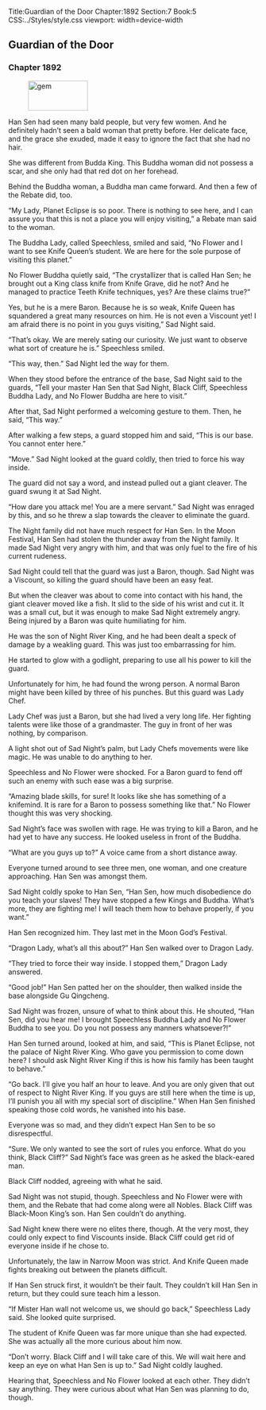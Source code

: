 Title:Guardian of the Door 
Chapter:1892 
Section:7 
Book:5 
CSS:../Styles/style.css 
viewport: width=device-width
  
## Guardian of the Door
### Chapter 1892
  
<figure>
	<img src="../Images/gem.gif" alt="gem" id="gem" width="120" height="60" />
</figure>
  

  
Han Sen had seen many bald people, but very few women. And he definitely hadn’t seen a bald woman that pretty before. Her delicate face, and the grace she exuded, made it easy to ignore the fact that she had no hair.

She was different from Budda King. This Buddha woman did not possess a scar, and she only had that red dot on her forehead.

Behind the Buddha woman, a Buddha man came forward. And then a few of the Rebate did, too.

“My Lady, Planet Eclipse is so poor. There is nothing to see here, and I can assure you that this is not a place you will enjoy visiting,” a Rebate man said to the woman.

The Buddha Lady, called Speechless, smiled and said, “No Flower and I want to see Knife Queen’s student. We are here for the sole purpose of visiting this planet.”

No Flower Buddha quietly said, “The crystallizer that is called Han Sen; he brought out a King class knife from Knife Grave, did he not? And he managed to practice Teeth Knife techniques, yes? Are these claims true?”

Yes, but he is a mere Baron. Because he is so weak, Knife Queen has squandered a great many resources on him. He is not even a Viscount yet! I am afraid there is no point in you guys visiting,” Sad Night said.

“That’s okay. We are merely sating our curiosity. We just want to observe what sort of creature he is.” Speechless smiled.

“This way, then.” Sad Night led the way for them.

When they stood before the entrance of the base, Sad Night said to the guards, “Tell your master Han Sen that Sad Night, Black Cliff, Speechless Buddha Lady, and No Flower Buddha are here to visit.”

After that, Sad Night performed a welcoming gesture to them. Then, he said, “This way.”

After walking a few steps, a guard stopped him and said, “This is our base. You cannot enter here.”

“Move.” Sad Night looked at the guard coldly, then tried to force his way inside.

The guard did not say a word, and instead pulled out a giant cleaver. The guard swung it at Sad Night.

“How dare you attack me! You are a mere servant.” Sad Night was enraged by this, and so he threw a slap towards the cleaver to eliminate the guard.

The Night family did not have much respect for Han Sen. In the Moon Festival, Han Sen had stolen the thunder away from the Night family. It made Sad Night very angry with him, and that was only fuel to the fire of his current rudeness.

Sad Night could tell that the guard was just a Baron, though. Sad Night was a Viscount, so killing the guard should have been an easy feat.

But when the cleaver was about to come into contact with his hand, the giant cleaver moved like a fish. It slid to the side of his wrist and cut it. It was a small cut, but it was enough to make Sad Night extremely angry. Being injured by a Baron was quite humiliating for him.

He was the son of Night River King, and he had been dealt a speck of damage by a weakling guard. This was just too embarrassing for him.

He started to glow with a godlight, preparing to use all his power to kill the guard.

Unfortunately for him, he had found the wrong person. A normal Baron might have been killed by three of his punches. But this guard was Lady Chef.

Lady Chef was just a Baron, but she had lived a very long life. Her fighting talents were like those of a grandmaster. The guy in front of her was nothing, by comparison.

A light shot out of Sad Night’s palm, but Lady Chefs movements were like magic. He was unable to do anything to her.

Speechless and No Flower were shocked. For a Baron guard to fend off such an enemy with such ease was a big surprise.

“Amazing blade skills, for sure! It looks like she has something of a knifemind. It is rare for a Baron to possess something like that.” No Flower thought this was very shocking.

Sad Night’s face was swollen with rage. He was trying to kill a Baron, and he had yet to have any success. He looked useless in front of the Buddha.

“What are you guys up to?” A voice came from a short distance away.

Everyone turned around to see three men, one woman, and one creature approaching. Han Sen was amongst them.

Sad Night coldly spoke to Han Sen, “Han Sen, how much disobedience do you teach your slaves! They have stopped a few Kings and Buddha. What’s more, they are fighting me! I will teach them how to behave properly, if you want.”

Han Sen recognized him. They last met in the Moon God’s Festival.

“Dragon Lady, what’s all this about?” Han Sen walked over to Dragon Lady.

“They tried to force their way inside. I stopped them,” Dragon Lady answered.

“Good job!” Han Sen patted her on the shoulder, then walked inside the base alongside Gu Qingcheng.

Sad Night was frozen, unsure of what to think about this. He shouted, “Han Sen, did you hear me! I brought Speechless Buddha Lady and No Flower Buddha to see you. Do you not possess any manners whatsoever?!”

Han Sen turned around, looked at him, and said, “This is Planet Eclipse, not the palace of Night River King. Who gave you permission to come down here? I should ask Night River King if this is how his family has been taught to behave.”

“Go back. I’ll give you half an hour to leave. And you are only given that out of respect to Night River King. If you guys are still here when the time is up, I’ll punish you all with my special sort of discipline.” When Han Sen finished speaking those cold words, he vanished into his base.

Everyone was so mad, and they didn’t expect Han Sen to be so disrespectful.

“Sure. We only wanted to see the sort of rules you enforce. What do you think, Black Cliff?” Sad Night’s face was green as he asked the black-eared man.

Black Cliff nodded, agreeing with what he said.

Sad Night was not stupid, though. Speechless and No Flower were with them, and the Rebate that had come along were all Nobles. Black Cliff was Black-Moon King’s son. Han Sen couldn’t do anything.

Sad Night knew there were no elites there, though. At the very most, they could only expect to find Viscounts inside. Black Cliff could get rid of everyone inside if he chose to.

Unfortunately, the law in Narrow Moon was strict. And Knife Queen made fights breaking out between the planets difficult.

If Han Sen struck first, it wouldn’t be their fault. They couldn’t kill Han Sen in return, but they could sure teach him a lesson.

“If Mister Han wall not welcome us, we should go back,” Speechless Lady said. She looked quite surprised.

The student of Knife Queen was far more unique than she had expected. She was actually all the more curious about him now.

“Don’t worry. Black Cliff and I will take care of this. We will wait here and keep an eye on what Han Sen is up to.” Sad Night coldly laughed.

Hearing that, Speechless and No Flower looked at each other. They didn’t say anything. They were curious about what Han Sen was planning to do, though.